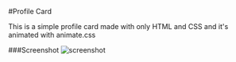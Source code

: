 #Profile Card

This is a simple profile card made with only HTML and CSS and it's animated with animate.css

###Screenshot
![screenshot](https://user-images.githubusercontent.com/15162292/43899808-ff523df6-9bda-11e8-8af2-14184e9ece4e.png)
